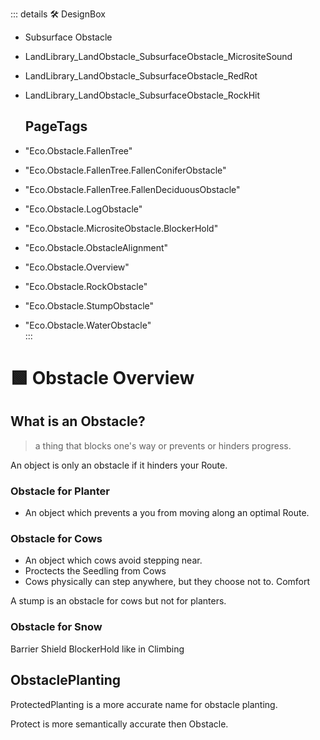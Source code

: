 ::: details 🛠 DesignBox

- Subsurface Obstacle
- LandLibrary_LandObstacle_SubsurfaceObstacle_MicrositeSound												
- LandLibrary_LandObstacle_SubsurfaceObstacle_RedRot												
- LandLibrary_LandObstacle_SubsurfaceObstacle_RockHit																			<h2>PageTags</h2>

- "Eco.Obstacle.FallenTree"
- "Eco.Obstacle.FallenTree.FallenConiferObstacle"
- "Eco.Obstacle.FallenTree.FallenDeciduousObstacle"
- "Eco.Obstacle.LogObstacle"
- "Eco.Obstacle.MicrositeObstacle.BlockerHold"
- "Eco.Obstacle.ObstacleAlignment"
- "Eco.Obstacle.Overview"
- "Eco.Obstacle.RockObstacle"
- "Eco.Obstacle.StumpObstacle"
- "Eco.Obstacle.WaterObstacle"						
:::

# 🟩  <eco>Obstacle Overview</eco>

## What is an Obstacle?

> a thing that blocks one's way or prevents or hinders progress.

An object is only an obstacle if it hinders your Route.

### Obstacle for Planter
- An object which prevents a you from moving along an optimal Route.

### Obstacle for Cows
- An object which cows avoid stepping near.
- Proctects the Seedling from Cows
- Cows physically can step anywhere, but they choose not to. Comfort

A stump is an obstacle for cows but not for planters.

### Obstacle for Snow

Barrier
Shield
<eco>BlockerHold</eco> like in Climbing

## ObstaclePlanting

ProtectedPlanting is a more accurate name for obstacle planting.

Protect is more semantically accurate then Obstacle.




